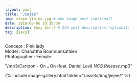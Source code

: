 ```yaml
---
layout: post
title: "Jiejee"
img: xtapo-jiejee.jpg # Add image post (optional)
date: 2018-08-06 20:35:00
description: Sexy Girl! # Add post description (optional)
tag: [sexy]
---
```

Concept : Pink lady  
Model : Chanattha Boonnumsathien   
Photographer : Female     

"/mp3/Cartoon - On _ On (feat. Daniel Levi) _NCS Release_.mp3"

{% include image-gallery.html folder="/assets/img/jiejee/" %}
